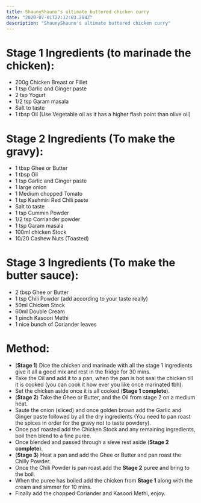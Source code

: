 ```yaml
---
title: ShaunyShauno's ultimate buttered chicken curry
date: "2020-07-01T22:12:03.284Z"
description: "ShaunyShauno's ultimate buttered chicken curry"
---
```


# Stage 1 Ingredients (to marinade the chicken):

- 200g Chicken Breast or Fillet
- 1 tsp Garlic and Ginger paste
- 2 tsp Yogurt
- 1/2 tsp Garam masala
- Salt to taste
- 1 tbsp Oil (Use Vegetable oil as it has a higher flash point than olive oil)

# Stage 2 Ingredients (To make the gravy):

- 1 tbsp Ghee or Butter
- 1 tbsp Oil
- 1 tsp Garlic and Ginger paste
- 1 large onion
- 1 Medium chopped Tomato
- 1 tsp Kashmiri Red Chili paste
- Salt to taste
- 1 tsp Cummin Powder
- 1/2 tsp Corriander powder
- 1 tsp Garam masala
- 100ml chicken Stock
- 10/20 Cashew Nuts (Toasted)

# Stage 3 Ingredients (To make the butter sauce):

- 2 tbsp Ghee or Butter
- 1 tsp Chili Powder (add according to your taste really)
- 50ml Chicken Stock
- 60ml Double Cream
- 1 pinch Kasoori Methi
- 1 nice bunch of Coriander leaves

# Method:

- (**Stage 1**) Dice the chicken and marinade with all the stage 1 ingredients give it all a good mix and rest in the fridge for 30 mins.
- Take the Oil and add it to a pan, when the pan is hot seal the chicken till it is cooked (you can cook it how ever you like once marinated tbh).
- Set the chicken aside once it is all cooked (**Stage 1 complete**).
- (**Stage 2**) Take the Ghee or Butter, and the Oil from stage 2 on a medium heat.
- Saute the onion (sliced) and once golden brown add the Garlic and Ginger paste followed by all the dry ingredients (You need to pan roast the spices in order for the gravy not to taste powdery).
- Once pad roasted add the Chicken Stock and any remaining ingredients, boil then blend to a fine puree.
- Once blended and passed through a sieve rest aside (**Stage 2 complete**).
- (**Stage 3**) Heat a pan and add the Ghee or Butter and pan roast the Chilly Powder.
- Once the Chili Powder is pan roast add the **Stage 2**  puree and bring to the boil.
- When the puree has boiled add the chicken from **Stage 1** along with the cream and simmer for 10 mins.
- Finally add the chopped Coriander and Kasoori Methi, enjoy.
